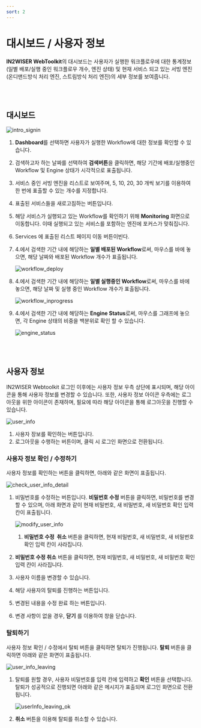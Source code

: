 ```yaml
---
sort: 2
---
```




# 대시보드 / 사용자 정보

**IN2WISER WebToolkit**의 대시보드는 사용자가 실행한 워크플로우에 대한 통계정보(일별 배포/실행 중인 워크플로우 개수, 엔진 상태) 및 현재 서비스 되고 있는 서빙 엔진(온디맨드방식 처리 엔진, 스트림방식 처리 엔진)의 세부 정보를 보여줍니다.

<br>

<br>

## 대시보드

![intro_signin](./images/2.3.dashboard_main.jpg)



1. <b>Dashboard</b>를 선택하면 사용자가 실행한 Workflow에 대한 정보를 확인할 수 있습니다.

2. 검색하고자 하는 날짜를 선택하여 <b>검색버튼</b>을 클릭하면, 해당 기간에 배포/실행중인 Workflow 및 Engine 상태가 시각적으로 표출됩니다.

3. 서비스 중인 서빙 엔진을 리스트로 보여주며, 5, 10, 20, 30 개씩 보기를 이용하여 한 번에 표출할 수 있는 개수를 지정합니다.

4. 표출된 서비스들을 새로고침하는 버튼입니다. 

5. 해당 서비스가 실행되고 있는 Workflow를 확인하기 위해 <b>Monitoring</b> 화면으로 이동합니다. 이때 실행되고 있는 서비스를 포함하는 엔진에 포커스가 맞춰집니다.

6. Services 에 표출된 리스트 페이지 이동 버튼이빈다.

7. 4.에서 검색한 기간 내에 해당하는 <b>일별 배포된 Workflow</b>로써, 마우스를 바에 놓으면, 해당 날짜와 배포된 Workflow 개수가 표출됩니다.<br/>

   ![workflow_deploy](./images/2.3.1.workflow_deploy.png)

8. 4.에서 검색한 기간 내에 해당하는 <b>일별 실행중인 Workflow</b>로써, 마우스를 바에 놓으면, 해당 날짜 및 실행 중인 Workflow 개수가 표출됩니다.

   ![workflow_inprogress](./images/2.3.2.workflow_inprogress.png)

9. 4.에서 검색한 기간 내에 해당하는 <b>Engine Status</b>로써, 마우스를 그래프에 놓으면, 각 Engine 상태의 비중을 백분위로 확인 할 수 있습니다.

   ![engine_status](./images/2.3.3.engine_status.png)

<br>

<br>

## 사용자 정보

IN2WISER Webtoolkit 로그인 이후에는 사용자 정보 우측 상단에 표시되며, 해당 아이콘을 통해 사용자 정보를 변경할 수 있습니다. 또한, 사용자 정보 아이콘 우측에는 로그아웃을 위한 아이콘이 존재하며, 필요에 따라 해당 아이콘을 통해 로그아웃을 진행할  수 있습니다.



![user_info](./images/2.3.user_info.jpg)



1. 사용자 장보를 확인하는 버튼입니다. 
2. 로그아웃을 수행하는 버튼이며, 클릭 시 로그인 화면으로 전환됩니다.



### 사용자 정보 확인 / 수정하기

사용자 정보를 확인하는 버튼을 클릭하면, 아래와 같은 화면이 표출됩니다.

![check_user_info_detail](./images/2.3.main_user_info.jpg)

1. 비밀번호를 수정하는 버튼입니다. <b>비밀번호 수정</b> 버튼을 클릭하면, 비밀번호를 변경할 수 있으며, 아래 화면과 같이 현재 비밀번호, 새 비밀번호, 새 비밀번호 확인 입력 칸이 표출됩니다.

   ![modify_user_info](./images/2.3.main_user_info_modification.jpg)

   1. **비밀번호 수정  취소** 버튼을 클릭하면, 현재 비밀번호, 새 비밀번호, 새 비밀번호 확인 입력 칸이 사라집니다.

   

2. **비밀번호 수정 취소** 버튼을 클릭하면, 현재 비밀번호, 새 비밀번호, 새 비밀번호 확인 입력 칸이 사라집니다.

3. 사용자 이름을 변경할 수 있습니다. 

4. 해당 사용자의 탈퇴를 진행하는 버튼입니다.

5. 변경된 내용을 수정 완료 하는 버튼입니다.

6. 변경 사항이 없을 경우, <b>닫기</b> 를 이용하여 창을 닫습니다.



### 탈퇴하기

사용자 정보 확인 / 수정에서 탈퇴 버튼을 클릭하면 탈퇴가 진행됩니다. <b>탈퇴</b> 버튼을 클릭하면 아래와 같은 화면이 표출됩니다. 

![user_info_leaving](./images/2.3.user_info_leaving.jpg)

1. 탈퇴를 원할 경우, 사용자 비밀번호를 입력 칸에 입력하고 <b>확인</b> 버튼을 선택합니다. 탈퇴가 성공적으로 진행되면 아래와 같은 메시지가 표출되며 로그인 화면으로 전환됩니다.

   ![userInfo_leaving_ok](./images/2.3.user_info_leaving_ok.png)

2. <b>취소</b> 버튼을 이용해 탈퇴를 취소할 수 있습니다.

<br>

<br>

<br>
